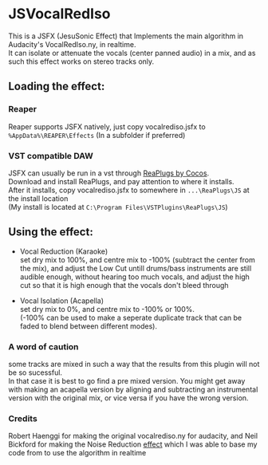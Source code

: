 # JSVocalRedIso
This is a JSFX (JesuSonic Effect) that Implements the main algorithm in Audacity's VocalRedIso.ny, in realtime.  
It can isolate or attenuate the vocals (center panned audio) in a mix, and as such this effect works on stereo tracks only.

## Loading the effect:

### Reaper
Reaper supports JSFX natively, just copy vocalrediso.jsfx to `%AppData%\REAPER\Effects` (In a subfolder if preferred)

### VST compatible DAW
JSFX can usually be run in a vst through [ReaPlugs by Cocos](https://www.reaper.fm/reaplugs/).  
Download and install ReaPlugs, and pay attention to where it installs.  
After it installs, copy vocalrediso.jsfx to somewhere in `...\ReaPlugs\JS` at the install location  
(My install is located at `C:\Program Files\VSTPlugins\ReaPlugs\JS`)


## Using the effect:

- Vocal Reduction (Karaoke)  
set dry mix to 100%, and centre mix to -100% (subtract the center from the mix), and adjust the Low Cut untill drums/bass
instruments are still audible enough, without hearing too much vocals,
and adjust the high cut so that it is high enough that the vocals don't bleed through

- Vocal Isolation (Acapella)  
set dry mix to 0%, and centre mix to -100% or 100%.  
(-100% can be used to make a seperate duplicate track that can be faded to blend between different modes).

### A word of caution
some tracks are mixed in such a way that the results from this plugin will not be so sucessful.  
In that case it is best to go find a pre mixed version. You might get away with making an acapella version by aligning and subtracting an instrumental version with the original mix, or vice versa if you have the wrong version.

### Credits
Robert Haenggi for making the original vocalrediso.ny for audacity, and Neil Bickford for making the Noise Reduction [effect](https://github.com/Nbickford/REAPERDenoiser) which I was able to base my code from to use the algorithm in realtime
